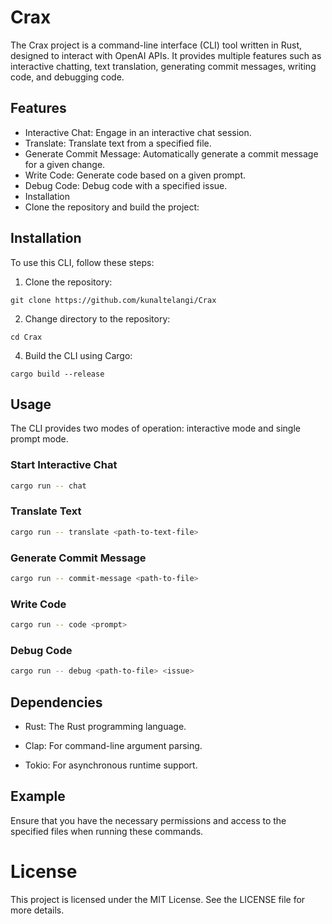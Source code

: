 # Crax
The Crax project is a command-line interface (CLI) tool written in Rust, designed to interact with OpenAI APIs. It provides multiple features such as interactive chatting, text translation, generating commit messages, writing code, and debugging code.

## Features
- Interactive Chat: Engage in an interactive chat session.
- Translate: Translate text from a specified file.
- Generate Commit Message: Automatically generate a commit message for a given change.
- Write Code: Generate code based on a given prompt.
- Debug Code: Debug code with a specified issue.
- Installation
- Clone the repository and build the project:

## Installation
To use this CLI, follow these steps:
1. Clone the repository:
```
git clone https://github.com/kunaltelangi/Crax
```

2. Change directory to the repository:
```
cd Crax
```

4. Build the CLI using Cargo:
```
cargo build --release
```

## Usage

The CLI provides two modes of operation: interactive mode and single prompt mode.

### Start Interactive Chat

```bash
cargo run -- chat
```

### Translate Text

```bash
cargo run -- translate <path-to-text-file>
```

### Generate Commit Message

```bash
cargo run -- commit-message <path-to-file>
```

### Write Code

```bash
cargo run -- code <prompt>
```

### Debug Code

```bash
cargo run -- debug <path-to-file> <issue>
```

## Dependencies
- Rust: The Rust programming language.

- Clap: For command-line argument parsing.

- Tokio: For asynchronous runtime support.

## Example 









Ensure that you have the necessary permissions and access to the specified files when running these commands.

# License
This project is licensed under the MIT License. See the LICENSE file for more details.

